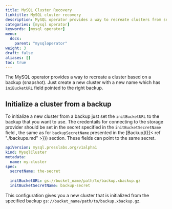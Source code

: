 ```yaml
---
title: MySQL Cluster Recovery
linktitle: MySQL cluster recovery
description: MySQL operator provides a way to recreate clusters from snapshots.
categories: [mysql operator]
keywords: [mysql operator]
menu:
  docs:
    parent: "mysqloperator"
weight: 3
draft: false
aliases: []
toc: true
---
```


The MySQL operator provides a way to recreate a cluster based on a backup (snapshot). Just create a new cluster with a new name which has `iniBucketURL` field pointed to the right backup.

## Initialize a cluster from a backup

To initialize a new cluster from a backup just set the `initBucketURL` to the backup that you want to use. The credentails for connecting to the storage provider should be set in the secret specified in the `initBucketSecretName` field , the same as for `backupSecretName` presented in the [Backup]({{< ref "./backups.md" >}}) section. These fields can point to the same secret.


``` yaml
apiVersion: mysql.presslabs.org/v1alpha1
kind: MysqlCluster
metadata:
  name: my-cluster
spec:
  secretName: the-secret
  
  initBucketURL: gs://bucket_name/path/to/backup.xbackup.gz
  initBucketSecretName: backup-secret
```

This configuration gives you a new cluster that is initialized from the specified backup `gs://bucket_name/path/to/backup.xbackup.gz`.
